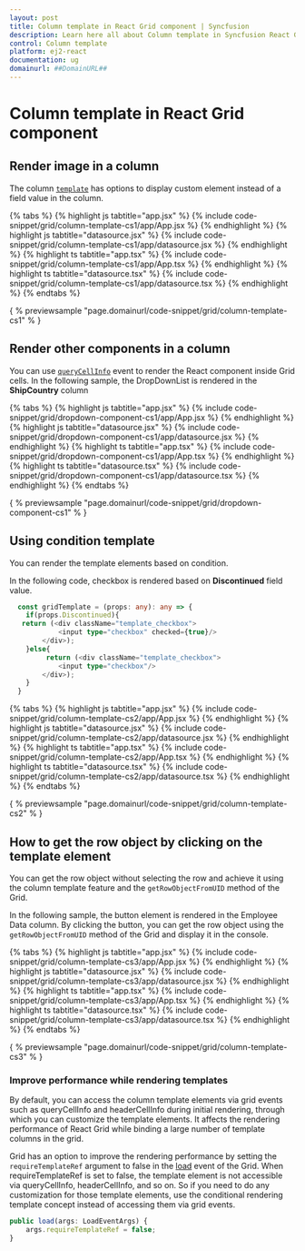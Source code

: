 ```yaml
---
layout: post
title: Column template in React Grid component | Syncfusion
description: Learn here all about Column template in Syncfusion React Grid component of Syncfusion Essential JS 2 and more.
control: Column template 
platform: ej2-react
documentation: ug
domainurl: ##DomainURL##
---
```


# Column template in React Grid component

## Render image in a column

The column [`template`](https://ej2.syncfusion.com/angular/documentation/api/grid/column/#template) has options to display custom element instead of a field value in the column.

{% tabs %}
{% highlight js tabtitle="app.jsx" %}
{% include code-snippet/grid/column-template-cs1/app/App.jsx %}
{% endhighlight %}
{% highlight js tabtitle="datasource.jsx" %}
{% include code-snippet/grid/column-template-cs1/app/datasource.jsx %}
{% endhighlight %}
{% highlight ts tabtitle="app.tsx" %}
{% include code-snippet/grid/column-template-cs1/app/App.tsx %}
{% endhighlight %}
{% highlight ts tabtitle="datasource.tsx" %}
{% include code-snippet/grid/column-template-cs1/app/datasource.tsx %}
{% endhighlight %}
{% endtabs %}

{ % previewsample "page.domainurl/code-snippet/grid/column-template-cs1" % }

## Render other components in a column

You can use [`queryCellInfo`](https://ej2.syncfusion.com/angular/documentation/api/grid/#querycellinfo) event to render the React component inside Grid cells.
In the following sample, the DropDownList is rendered in the **ShipCountry** column

{% tabs %}
{% highlight js tabtitle="app.jsx" %}
{% include code-snippet/grid/dropdown-component-cs1/app/App.jsx %}
{% endhighlight %}
{% highlight js tabtitle="datasource.jsx" %}
{% include code-snippet/grid/dropdown-component-cs1/app/datasource.jsx %}
{% endhighlight %}
{% highlight ts tabtitle="app.tsx" %}
{% include code-snippet/grid/dropdown-component-cs1/app/App.tsx %}
{% endhighlight %}
{% highlight ts tabtitle="datasource.tsx" %}
{% include code-snippet/grid/dropdown-component-cs1/app/datasource.tsx %}
{% endhighlight %}
{% endtabs %}

{ % previewsample "page.domainurl/code-snippet/grid/dropdown-component-cs1" % }

## Using condition template

You can render the template elements based on condition.

In the following code, checkbox is rendered based on **Discontinued** field value.

```typescript
  const gridTemplate = (props: any): any => {
    if(props.Discontinued){
   return (<div className="template_checkbox">
            <input type="checkbox" checked={true}/>
        </div>);
    }else{
         return (<div className="template_checkbox">
            <input type="checkbox"/>
        </div>);
    }
  }
```

{% tabs %}
{% highlight js tabtitle="app.jsx" %}
{% include code-snippet/grid/column-template-cs2/app/App.jsx %}
{% endhighlight %}
{% highlight js tabtitle="datasource.jsx" %}
{% include code-snippet/grid/column-template-cs2/app/datasource.jsx %}
{% endhighlight %}
{% highlight ts tabtitle="app.tsx" %}
{% include code-snippet/grid/column-template-cs2/app/App.tsx %}
{% endhighlight %}
{% highlight ts tabtitle="datasource.tsx" %}
{% include code-snippet/grid/column-template-cs2/app/datasource.tsx %}
{% endhighlight %}
{% endtabs %}

{ % previewsample "page.domainurl/code-snippet/grid/column-template-cs2" % }

## How to get the row object by clicking on the template element

You can get the row object without selecting the row and achieve it using the column template feature and the `getRowObjectFromUID` method of the Grid.

In the following sample, the button element is rendered in the Employee Data column. By clicking the button, you can get the row object using the `getRowObjectFromUID` method of the Grid and display it in the console.

{% tabs %}
{% highlight js tabtitle="app.jsx" %}
{% include code-snippet/grid/column-template-cs3/app/App.jsx %}
{% endhighlight %}
{% highlight js tabtitle="datasource.jsx" %}
{% include code-snippet/grid/column-template-cs3/app/datasource.jsx %}
{% endhighlight %}
{% highlight ts tabtitle="app.tsx" %}
{% include code-snippet/grid/column-template-cs3/app/App.tsx %}
{% endhighlight %}
{% highlight ts tabtitle="datasource.tsx" %}
{% include code-snippet/grid/column-template-cs3/app/datasource.tsx %}
{% endhighlight %}
{% endtabs %}

{ % previewsample "page.domainurl/code-snippet/grid/column-template-cs3" % }

### Improve performance while rendering templates

By default, you can access the column template elements via grid events such as queryCellInfo and headerCellInfo during initial rendering, through which you can customize the template elements. It affects the rendering performance of React Grid while binding a large number of template columns in the grid.

Grid has an option to improve the rendering performance by setting the `requireTemplateRef` argument to false in the [load](https://ej2.syncfusion.com/angular/documentation/api/grid/#load) event of the Grid. When requireTemplateRef is set to false, the template element is not accessible via queryCellInfo, headerCellInfo, and so on. So if you need to do any customization for those template elements, use the conditional rendering template concept instead of accessing them via grid events.

```typescript
public load(args: LoadEventArgs) {
    args.requireTemplateRef = false;
}
```